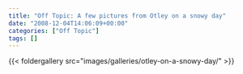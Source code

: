 ```yaml
---
title: "Off Topic: A few pictures from Otley on a snowy day"
date: "2008-12-04T14:06:09+00:00"
categories: ["Off Topic"]
tags: []
---
```


{{< foldergallery src="images/galleries/otley-on-a-snowy-day/" >}}
